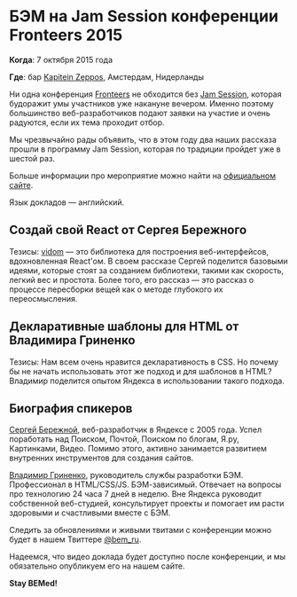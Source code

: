 # БЭМ на Jam Session конференции Fronteers 2015 

**Когда**: 7 октября 2015 года

**Где**: бар [Kapitein Zeppos](http://www.zeppos.nl/), Амстердам, Нидерланды

Ни одна конференция [Fronteers](https://fronteers.nl/congres/2015/) не обходится без [Jam Session](https://fronteers.nl/congres/2015/jam-session), 
которая будоражит умы участников уже накануне вечером. Именно поэтому большинство веб-разработчиков подают заявки на участие и 
очень радуются, если их тема проходит отбор.

Мы чрезвычайно рады объявить, что в этом году два наших рассказа прошли в программу Jam Session, которая по традиции пройдет 
уже в шестой раз.

Больше информации про мероприятие можно найти на [официальном сайте](https://fronteers.nl/congres/2015/jam-session).

Язык докладов — английский.

## Создай свой React от Сергея Бережного

Тезисы: [vidom](https://github.com/dfilatov/vidom) — это библиотека для построения веб-интерфейсов, вдохновленная React'ом. 
В своем рассказе Сергей поделится базовыми идеями, которые стоят за созданием библиотеки, такими как скорость, легкий вес и 
простота. Более того, его рассказ — это рассказ о процессе пересборки вещей как о методе глубокого их переосмысления.

## Декларативные шаблоны для HTML от Владимира Гриненко

Тезисы: Нам всем очень нравится декларативность в CSS. Но почему бы не начать использовать этот же подход и для шаблонов в HTML? 
Владимир поделится опытом Яндекса в использовании такого подхода.

## Биография спикеров

[Сергей Бережной](https://ru.bem.info/authors/berezhnoy-sergey/), веб-разработчик в Яндексе с 2005 года. Успел поработать над 
Поиском, Почтой, Поиском по блогам, Я.ру, Картинками, Видео. Помимо этого, активно занимается развитием внутренних инструментов 
для создания сайтов.

[Владимир Гриненко](https://ru.bem.info/authors/grinenko-vladimir/), руководитель службы разработки БЭМ. Профессионал в HTML/CSS/JS. 
БЭМ-зависимый. Отвечает на вопросы про технологию 24 часа 7 дней в неделю. Вне Яндекса руководит собственной веб-студией, 
консультирует проекты и помогает им расти здоровыми и счастливыми вместе с БЭМ.

Следить за обновлениями и живыми твитами с конференции можно будет в нашем Твиттере [@bem_ru](https://twitter.com/bem_ru).

Надеемся, что видео доклада будет доступно после конференции, и мы обязательно опубликуем его на нашем сайте.

**Stay BEMed!**
